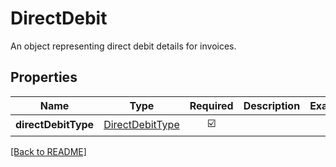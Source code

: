 # DirectDebit

An object representing direct debit details for invoices.

## Properties

| Name | Type | Required | Description | Examples |
|------------|:-------------:|:-------------:|-------------|:-------------:|
| **directDebitType** | [DirectDebitType](DirectDebitType.md) | ☑️ |  | | |



[[Back to README]](../../README.md)